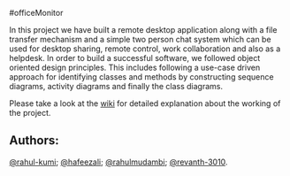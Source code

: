 #officeMonitor

In this project we have built a remote desktop application along with a file transfer mechanism and a simple two person chat system which can be used for desktop sharing, remote control, work collaboration and also as a helpdesk. In order to build a successful software, we followed object oriented design principles. This includes following a use-case driven approach for identifying classes and methods by constructing sequence diagrams, activity diagrams and finally the class diagrams.

Please take a look at the [wiki](https://github.com/rahul-kumi/officeMonitor.wiki.git) for detailed explanation about the working of the project.

## Authors:
[@rahul-kumi](https://github.com/rahul-kumi);
[@hafeezali](https://github.com/hafeezali);
[@rahulmudambi](https://github.com/rahulmudambi);
[@revanth-3010](https://github.com/revanth-3010).

